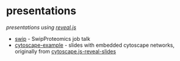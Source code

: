 # presentations
_presentations using [reveal.js](https://revealjs.com/)_

* [swip](https://twesleyb.github.io/presentations/swip/index.html) - SwipProteomics job talk
* [cytoscape-example](https://twesleyb.github.io/presentations/cytoscape-example/index.html) - slides with embedded cytoscape networks, originally from [cytoscape.js-reveal-slides](https://github.com/cytoscape/cytoscape.js-reveal-slides)
